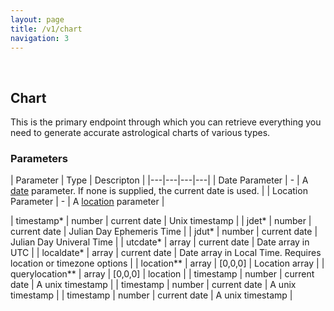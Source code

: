 ```yaml
---
layout: page
title: /v1/chart
navigation: 3
---
```


<style>
	.inner a {
		color: royalblue;
		font-weight: bold;
	}
</style>

<br>

## Chart

This is the primary endpoint through which you can retrieve everything you need to generate accurate astrological charts of various types.

### Parameters

| Parameter | Type | Descripton |
|---|---|---|---|
| Date Parameter | - | A [date](test) parameter. If none is supplied, the current date is used. |
| Location Parameter | - | A [location](test) parameter |



| timestamp* | number | current date | Unix timestamp |
| jdet* | number | current date | Julian Day Ephemeris Time |
| jdut* | number | current date | Julian Day Univeral Time |
| utcdate* | array | current date | Date array in UTC |
| localdate* | array | current date | Date array in Local Time. Requires location or timezone options |
| location** | array | [0,0,0] | Location array |
| querylocation** | array | [0,0,0] | location |
| timestamp | number | current date | A unix timestamp |
| timestamp | number | current date | A unix timestamp |
| timestamp | number | current date | A unix timestamp |

<br><br><br>
